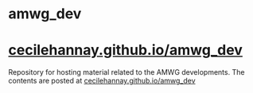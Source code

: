 
# amwg_dev
# [cecilehannay.github.io/amwg_dev](https://cecilehannay.github.io/amwg_dev/)


Repository for hosting material related to the AMWG developments. 
The contents are posted at [cecilehannay.github.io/amwg_dev](https://cecilehannay.github.io/amwg_dev/)

